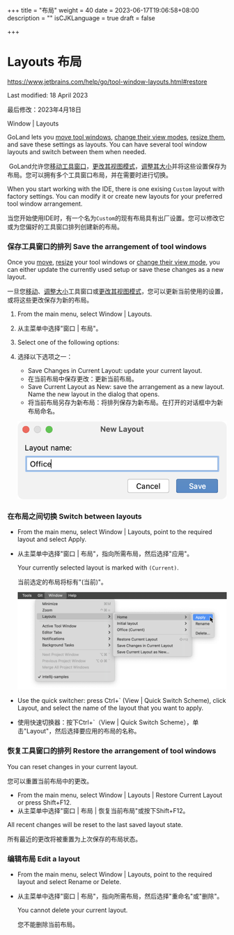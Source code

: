 +++
title = "布局"
weight = 40
date = 2023-06-17T19:06:58+08:00
description = ""
isCJKLanguage = true
draft = false

+++
# Layouts﻿ 布局

https://www.jetbrains.com/help/go/tool-window-layouts.html#restore

Last modified: 18 April 2023

最后修改：2023年4月18日

Window | Layouts

GoLand lets you [move tool windows](https://www.jetbrains.com/help/go/manipulating-the-tool-windows.html#move-tool-windows), [change their view modes](https://www.jetbrains.com/help/go/viewing-modes.html), [resize them](https://www.jetbrains.com/help/go/manipulating-the-tool-windows.html#resize-tool-windows), and save these settings as layouts. You can have several tool window layouts and switch between them when needed.

​	GoLand允许您[移动工具窗口](https://www.jetbrains.com/help/go/manipulating-the-tool-windows.html#move-tool-windows)，[更改其视图模式](https://www.jetbrains.com/help/go/viewing-modes.html)，[调整其大小](https://www.jetbrains.com/help/go/manipulating-the-tool-windows.html#resize-tool-windows)并将这些设置保存为布局。您可以拥有多个工具窗口布局，并在需要时进行切换。

When you start working with the IDE, there is one exising `Custom` layout with factory settings. You can modify it or create new layouts for your preferred tool window arrangement.

​	当您开始使用IDE时，有一个名为`Custom`的现有布局具有出厂设置。您可以修改它或为您偏好的工具窗口排列创建新的布局。

### 保存工具窗口的排列 Save the arrangement of tool windows﻿

Once you [move](https://www.jetbrains.com/help/go/manipulating-the-tool-windows.html#move-tool-windows), [resize](https://www.jetbrains.com/help/go/manipulating-the-tool-windows.html#resize-tool-windows) your tool windows or [change their view mode](https://www.jetbrains.com/help/go/viewing-modes.html), you can either update the currently used setup or save these changes as a new layout.

一旦您[移动](https://www.jetbrains.com/help/go/manipulating-the-tool-windows.html#move-tool-windows)、[调整大小](https://www.jetbrains.com/help/go/manipulating-the-tool-windows.html#resize-tool-windows)工具窗口或[更改其视图模式](https://www.jetbrains.com/help/go/viewing-modes.html)，您可以更新当前使用的设置，或将这些更改保存为新的布局。

1. From the main menu, select Window | Layouts.

2. 从主菜单中选择"窗口 | 布局"。

3. Select one of the following options:

4. 选择以下选项之一：

   - Save Changes in Current Layout: update your current layout.
   - 在当前布局中保存更改：更新当前布局。
   - Save Current Layout as New: save the arrangement as a new layout. Name the new layout in the dialog that opens.
   - 将当前布局另存为新布局：将排列保存为新布局。在打开的对话框中为新布局命名。

   ![Saving current layout as new](Layouts_img/create-new-layout.png)


### 在布局之间切换 Switch between layouts﻿

- From the main menu, select Window | Layouts, point to the required layout and select Apply.

- 从主菜单中选择"窗口 | 布局"，指向所需布局，然后选择"应用"。

  Your currently selected layout is marked with `(Current)`.

  当前选定的布局将标有"(当前)"。

  ![Switching to another layout](Layouts_img/ij-switch-layouts.png)

- Use the quick switcher: press Ctrl+` (View | Quick Switch Scheme), click Layout, and select the name of the layout that you want to apply.

- 使用快速切换器：按下Ctrl+`（View | Quick Switch Scheme），单击"Layout"，然后选择要应用的布局的名称。


### 恢复工具窗口的排列 Restore the arrangement of tool windows﻿

You can reset changes in your current layout.

您可以重置当前布局中的更改。 

- From the main menu, select Window | Layouts | Restore Current Layout or press Shift+F12.
- 从主菜单中选择"窗口 | 布局 | 恢复当前布局"或按下Shift+F12。

All recent changes will be reset to the last saved layout state.

所有最近的更改将被重置为上次保存的布局状态。

### 编辑布局 Edit a layout﻿

- From the main menu, select Window | Layouts, point to the required layout and select Rename or Delete.

- 从主菜单中选择"窗口 | 布局"，指向所需布局，然后选择"重命名"或"删除"。

  You cannot delete your current layout.
  
  您不能删除当前布局。